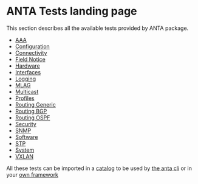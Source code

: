 <!--
  ~ Copyright (c) 2023 Arista Networks, Inc.
  ~ Use of this source code is governed by the Apache License 2.0
  ~ that can be found in the LICENSE file.
  -->

# ANTA Tests landing page

This section describes all the available tests provided by ANTA package.


- [AAA](tests.aaa.md)
- [Configuration](tests.configuration.md)
- [Connectivity](tests.connectivity.md)
- [Field Notice](tests.field_notices.md)
- [Hardware](tests.hardware.md)
- [Interfaces](tests.interfaces.md)
- [Logging](tests.logging.md)
- [MLAG](tests.mlag.md)
- [Multicast](tests.multicast.md)
- [Profiles](tests.profiles.md)
- [Routing Generic](tests.routing.generic.md)
- [Routing BGP](tests.routing.bgp.md)
- [Routing OSPF](tests.routing.ospf.md)
- [Security](tests.security.md)
- [SNMP](tests.snmp.md)
- [Software](tests.software.md)
- [STP](tests.stp.md)
- [System](tests.system.md)
- [VXLAN](tests.vxlan.md)



All these tests can be imported in a [catalog](../usage-inventory-catalog.md) to be used by [the anta cli](../cli/nrfu.md) or in your [own framework](../advanced_usages/as-python-lib.md)
